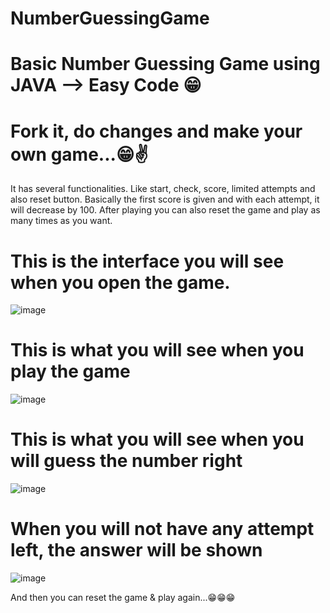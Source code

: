 # NumberGuessingGame
# Basic Number Guessing Game using JAVA --> Easy Code 😁
# Fork it, do changes and make your own game...😁✌

It has several functionalities. Like start, check, score, limited attempts and also reset button.
Basically the first score is given and with each attempt, it will decrease by 100.
After playing you can also reset the game and play as many times as you want.


# This is the interface you will see when you open the game.
![image](https://github.com/AniCoder-king/NumberGuessingGame/assets/100299855/4e55f54b-9839-4ba0-8c4d-37f2b5152f23)


# This is what you will see when you play the game
![image](https://github.com/AniCoder-king/NumberGuessingGame/assets/100299855/c7776e87-cb41-451d-ad56-3e6e07768f9e)


# This is what you will see when you will guess the number right
![image](https://github.com/AniCoder-king/NumberGuessingGame/assets/100299855/c8d9f44b-edb1-4918-aca4-043aa8f73fa8)


# When you will not have any attempt left, the answer will be shown
![image](https://github.com/AniCoder-king/NumberGuessingGame/assets/100299855/fb47fe09-482b-4d5c-aa3b-5d7c705e649e)

And then you can reset the game & play again...😁😁😁
